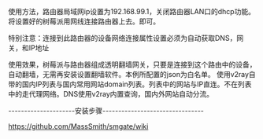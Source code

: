 使用方法，路由器局域网ip设置为192.168.99.1，关闭路由器LAN口的dhcp功能。将设置好的树莓派用网线连接路由器上去。即可。

特别注意：连接到此路由器的设备网络连接属性设置必须为自动获取DNS，网关，和IP地址

使用效果，树莓派与路由器组成透明翻墙网关，只要是连接到这个路由中的设备，自动翻墙，无需再安装设置翻墙软件。本例所配置的json为白名单。
使用v2ray自带的国内IP列表与国内常用网站domain列表。列表中的网站与IP直连。不在列表中的走代理网络。DNS使用v2ray内置查询，国内外网站自动分流。

---------------------安装步骤--------------------------------

https://github.com/MassSmith/smgate/wiki
